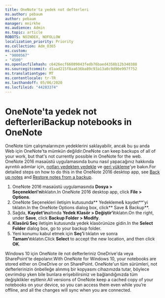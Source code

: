 ```yaml
---
title: OneNote'ta yedek not defterleri
ms.author: pebaum
author: pebaum
manager: mnirkhe
ms.audience: Admin
ms.topic: article
ROBOTS: NOINDEX, NOFOLLOW
localization_priority: Priority
ms.collection: Adm_O365
ms.custom:
- "9000567"
- "4500"
ms.openlocfilehash: c6426ecf66089043fedb76baed4358b12b340388
ms.sourcegitcommit: d1aad215f8aa636ba89c93a13a0c9d90e997f752
ms.translationtype: MT
ms.contentlocale: tr-TR
ms.lasthandoff: 05/06/2020
ms.locfileid: "44283374"
---
```

# <a name="backup-notebooks-in-onenote"></a><span data-ttu-id="4d758-102">OneNote'ta yedek not defterleri</span><span class="sxs-lookup"><span data-stu-id="4d758-102">Backup notebooks in OneNote</span></span>

<span data-ttu-id="4d758-103">OneNote tüm çalışmalarınızın yedeklerini saklayabilir, ancak bu şu anda Web için OneNote'ta mümkün değildir.</span><span class="sxs-lookup"><span data-stu-id="4d758-103">OneNote can keep backups of all of your work, but that's not currently possible in OneNote for the web.</span></span> <span data-ttu-id="4d758-104">OneNote 2016 masaüstü uygulamasında bunu nasıl yapacağınız hakkında ayrıntılı adımlar için, [notları yedekten yedekle](https://support.office.com/article/back-up-notes-f58b34b0-611d-435e-87fa-7942a1767af4#id0eaabaaa=2016,_2013,_2010) ve [geri yükleme](https://support.microsoft.com/office/restore-notes-from-a-backup-5daf9cb0-6769-4998-a5de-f044fdd0d831)'ye bakın.</span><span class="sxs-lookup"><span data-stu-id="4d758-104">For detailed steps on how to do this in the OneNote 2016 desktop app, see [Back up notes](https://support.office.com/article/back-up-notes-f58b34b0-611d-435e-87fa-7942a1767af4#id0eaabaaa=2016,_2013,_2010) and [Restore notes from a backup](https://support.microsoft.com/office/restore-notes-from-a-backup-5daf9cb0-6769-4998-a5de-f044fdd0d831).</span></span>

1. <span data-ttu-id="4d758-105">OneNote 2016 masaüstü uygulamasında **Dosya > Seçenekleri'ni**tıklatın.</span><span class="sxs-lookup"><span data-stu-id="4d758-105">In OneNote 2016 desktop app, click **File > Options**.</span></span>
2. <span data-ttu-id="4d758-106">OneNote Seçenekleri iletişim kutusunda\*\* Yedekleme& kaydet\*\*'yi tıklatın.</span><span class="sxs-lookup"><span data-stu-id="4d758-106">In the OneNote Options dialog box, click\*\* Save & Backup\*\*.</span></span>
3. <span data-ttu-id="4d758-107">Sağda, **Kaydet'in**altında **Yedek Klasör > Değiştir'i**tıklatın.</span><span class="sxs-lookup"><span data-stu-id="4d758-107">On the right, under **Save**, click **Backup Folder > Modify**.</span></span>
4. <span data-ttu-id="4d758-108">**Klasörü Seç** iletişim kutusunda yedek klasörünüze gidin.</span><span class="sxs-lookup"><span data-stu-id="4d758-108">In the **Select Folder** dialog box, go to your backup folder.</span></span>
5. <span data-ttu-id="4d758-109">Yeni konumu kabul etmek için **Seç'i** tıklatın ve sonra **Tamam'ı**tıklatın.</span><span class="sxs-lookup"><span data-stu-id="4d758-109">Click **Select** to accept the new location, and then click **OK**.</span></span>

<span data-ttu-id="4d758-110">Windows 10 için OneNote ile not defterleriniz OneDrive'da veya SharePoint'te depolanır.</span><span class="sxs-lookup"><span data-stu-id="4d758-110">With OneNote for Windows 10, your notebooks are stored either on OneDrive or on SharePoint.</span></span> <span data-ttu-id="4d758-111">OneNote'un tüm sürümleri, not defterlerinizin önbelleğe alınmış bir kopyasını cihazınızda tutar, böylece çevrimdışı yken bile bunlara erişebilirsiniz ve bağlandığınızda tüm değişiklikler eşitlenir.</span><span class="sxs-lookup"><span data-stu-id="4d758-111">All versions of OneNote keep a cached copy of your notebooks on your device, so you can access them even while you’re offline, and all the changes will sync when you are connected.</span></span>
